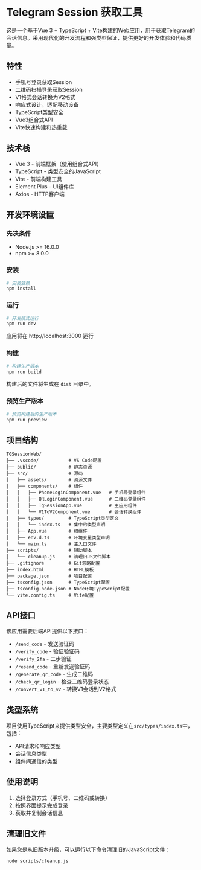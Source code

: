 # Telegram Session 获取工具

这是一个基于Vue 3 + TypeScript + Vite构建的Web应用，用于获取Telegram的会话信息。采用现代化的开发流程和强类型保证，提供更好的开发体验和代码质量。

## 特性

- 手机号登录获取Session
- 二维码扫描登录获取Session
- V1格式会话转换为V2格式
- 响应式设计，适配移动设备
- TypeScript类型安全
- Vue3组合式API
- Vite快速构建和热重载

## 技术栈

- Vue 3 - 前端框架（使用组合式API）
- TypeScript - 类型安全的JavaScript
- Vite - 前端构建工具
- Element Plus - UI组件库
- Axios - HTTP客户端

## 开发环境设置

### 先决条件

- Node.js >= 16.0.0
- npm >= 8.0.0

### 安装

```bash
# 安装依赖
npm install
```

### 运行

```bash
# 开发模式运行
npm run dev
```

应用将在 http://localhost:3000 运行

### 构建

```bash
# 构建生产版本
npm run build
```

构建后的文件将生成在 `dist` 目录中。

### 预览生产版本

```bash
# 预览构建后的生产版本
npm run preview
```

## 项目结构

```
TGSessionWeb/
├── .vscode/           # VS Code配置
├── public/            # 静态资源
├── src/               # 源码
│   ├── assets/        # 资源文件
│   ├── components/    # 组件
│   │   ├── PhoneLoginComponent.vue   # 手机号登录组件
│   │   ├── QRLoginComponent.vue      # 二维码登录组件
│   │   ├── TgSessionApp.vue          # 主应用组件
│   │   └── V1ToV2Component.vue       # 会话转换组件
│   ├── types/         # TypeScript类型定义
│   │   └── index.ts   # 集中的类型声明
│   ├── App.vue        # 根组件
│   ├── env.d.ts       # 环境变量类型声明
│   └── main.ts        # 主入口文件
├── scripts/           # 辅助脚本
│   └── cleanup.js     # 清理旧JS文件脚本
├── .gitignore         # Git忽略配置
├── index.html         # HTML模板
├── package.json       # 项目配置
├── tsconfig.json      # TypeScript配置
├── tsconfig.node.json # Node环境TypeScript配置
└── vite.config.ts     # Vite配置
```

## API接口

该应用需要后端API提供以下接口：

- `/send_code` - 发送验证码
- `/verify_code` - 验证验证码
- `/verify_2fa` - 二步验证
- `/resend_code` - 重新发送验证码
- `/generate_qr_code` - 生成二维码
- `/check_qr_login` - 检查二维码登录状态
- `/convert_v1_to_v2` - 转换V1会话到V2格式

## 类型系统

项目使用TypeScript来提供类型安全，主要类型定义在`src/types/index.ts`中，包括：

- API请求和响应类型
- 会话信息类型
- 组件间通信的类型

## 使用说明

1. 选择登录方式（手机号、二维码或转换）
2. 按照界面提示完成登录
3. 获取并复制会话信息

## 清理旧文件

如果您是从旧版本升级，可以运行以下命令清理旧的JavaScript文件：

```bash
node scripts/cleanup.js
``` 